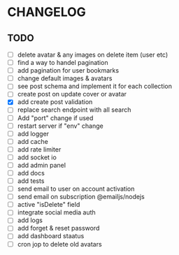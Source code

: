 
# CHANGELOG

## TODO

- [ ] delete avatar & any images on delete item (user etc)
- [ ] find a way to handel pagination
- [ ] add pagination for user bookmarks
- [ ] change default images & avatars
- [ ] see post schema and implement it for each collection
- [ ] create post on update cover or avatar
- [x] add create post validation
- [ ] replace search endpoint with all search
- [ ] Add "port" change if used
- [ ] restart server if "env" change
- [ ] add logger
- [ ] add cache
- [ ] add rate limiter
- [ ] add socket io
- [ ] add admin panel
- [ ] add docs
- [ ] add tests
- [ ] send email to user on account activation
- [ ] send email on subscription @emailjs/nodejs
- [ ] active "isDelete" field
- [ ] integrate social media auth
- [ ] add logs
- [ ] add forget & reset password
- [ ] add dashboard staatus
- [ ] cron jop to delete old avatars
